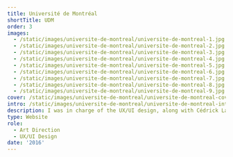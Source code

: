 ```yaml
---
title: Université de Montréal
shortTitle: UDM
order: 3
images:
  - /static/images/universite-de-montreal/universite-de-montreal-1.jpg
  - /static/images/universite-de-montreal/universite-de-montreal-2.jpg
  - /static/images/universite-de-montreal/universite-de-montreal-3.jpg
  - /static/images/universite-de-montreal/universite-de-montreal-4.jpg
  - /static/images/universite-de-montreal/universite-de-montreal-5.jpg
  - /static/images/universite-de-montreal/universite-de-montreal-6.jpg
  - /static/images/universite-de-montreal/universite-de-montreal-7.jpg
  - /static/images/universite-de-montreal/universite-de-montreal-8.jpg
  - /static/images/universite-de-montreal/universite-de-montreal-9.jpg
cover: /static/images/universite-de-montreal/universite-de-montreal-cover.png
intro: /static/images/universite-de-montreal/universite-de-montreal-intro.png
description: I was in charge of the UX/UI design, along with Cédrick Lachot, of a conference website for the university of Montreal.
type: Website
role:
  - Art Direction
  - UX/UI Design
date: '2016'
---
```

